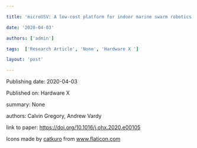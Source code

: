 ---
title: 'microUSV: A low-cost platform for indoor marine swarm robotics research'
date: '2020-04-03'
authors: ['admin']
tags:  ['Research Article', 'None', 'Hardware X ']
layout: 'post'
---
Publishing date: 2020-04-03

Published on: Hardware X 

summary: None

authors: Calvin Gregory, Andrew Vardy

link to paper: https://doi.org/10.1016/j.ohx.2020.e00105

Icons made by <a href="https://www.flaticon.com/free-icon/bookshelves_3576884" title="catkuro">catkuro</a> from <a href="https://www.flaticon.com/" title="Flaticon"> www.flaticon.com</a>